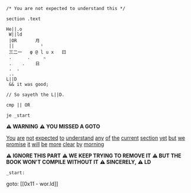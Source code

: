 ```
/* You are not expected to understand this */

section .text

He||.o
 W||ld
 |OR       月
 ||          ⁱ
 三二一   φ @ l u x   曰
 .      .     ₙ
 .    .    日
 .  .
 ..
L||D
 && it was good;

// So sayeth the L||D.

cmp || OR

je _start
```

**⚠️ WARNING**
**⚠️ YOU MISSED A GOTO**

[You](https://en.wikipedia.org/wiki/A_Commentary_on_the_UNIX_Operating_System#%22You_are_not_expected_to_understand_this%22) [are](https://en.wikipedia.org/wiki/Phi) [not](https://en.wikipedia.org/wiki/At_sign#History) [expected](https://en.wiktionary.org/wiki/lux#Latin) [to](https://stackoverflow.com/questions/10285410/what-are-s-files) [understand](https://en.wikipedia.org/wiki/.sys) [any](https://en.wikipedia.org/wiki/Object_file) [of](https://wiki.osdev.org/Linker_Scripts) [the](https://en.wiktionary.org/wiki/日) [current](https://en.wiktionary.org/wiki/月) [section](https://en.wiktionary.org/wiki/曰) [yet](https://en.wikipedia.org/wiki/En_(Cyrillic)) [but](https://stackoverflow.com/questions/14836768/how-do-and-and-or-operators-work-in-bash) [we](https://en.wikipedia.org/wiki/Dynamic_linker) [promise](https://en.wikipedia.org/wiki/Heth) [it](https://en.wikipedia.org/wiki/Tetragrammaton) [will](https://en.wikipedia.org/wiki/Names_of_God_in_Judaism#Erasing_the_name_of_God) [be](https://en.wikipedia.org/wiki/Naming_taboo) [more](https://translate.google.com/?sl=en&tl=zh-CN&text=root&op=translate) [clear](https://en.wikipedia.org/wiki/Logos) [by](https://en.wiktionary.org/wiki/fiat_lux) [morning](https://en.wikipedia.org/wiki/Let_there_be_light)

**⚠️ IGNORE THIS PART**
**⚠️ WE KEEP TRYING TO REMOVE IT**
**⚠️ BUT THE BOOK WON'T COMPILE WITHOUT IT**
**⚠️ SINCERELY,**
**⚠️ LD**

```
_start:
```
goto: [[0x11 - wor.ld]]
